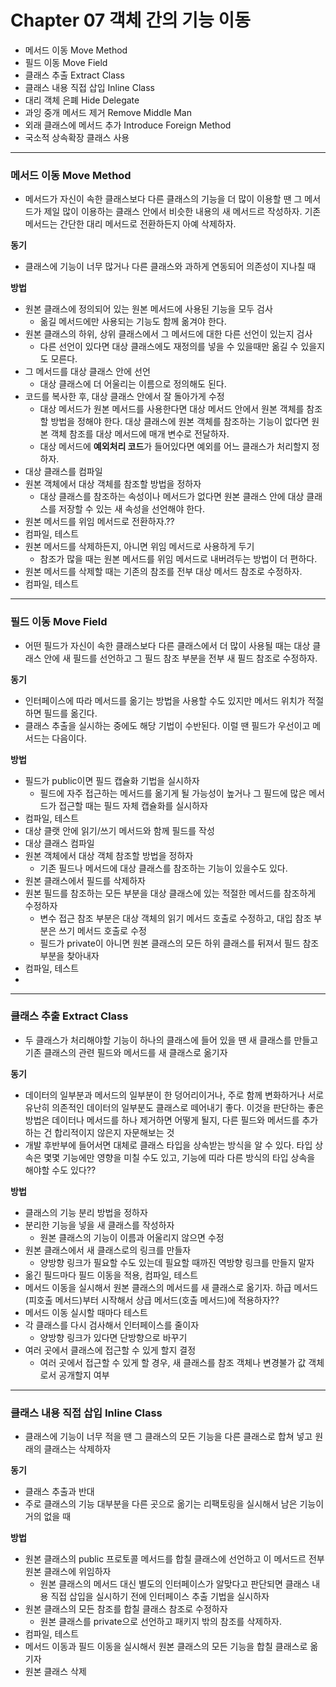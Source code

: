 # Chapter 07 객체 간의 기능 이동
- 메서드 이동 Move Method
- 필드 이동 Move Field
- 클래스 추출 Extract Class
- 클래스 내용 직접 삽입 Inline Class
- 대리 객체 은폐 Hide Delegate
- 과잉 중개 메서드 제거 Remove Middle Man
- 외래 클래스에 메서드 추가 Introduce Foreign Method
- 국소적 상속확장 클래스 사용 

---
### 메서드 이동 Move Method
- 메서드가 자신이 속한 클래스보다 다른 클래스의 기능을 더 많이 이용할 땐 그 메서드가 제일 많이 이용하는 클래스 안에서 비슷한 내용의 새 메서드르 작성하자. 기존 메서드는 간단한 대리 메서드로 전환하든지 아예 삭제하자.

**동기**
- 클래스에 기능이 너무 많거나 다른 클래스와 과하게 연동되어 의존성이 지나칠 때

**방법**
- 원본 클래스에 정의되어 있는 원본 메서드에 사용된 기능을 모두 검사 
  - 옮길 메서드에만 사용되는 기능도 함께 옮겨야 한다. 
- 원본 클래스의 하위, 상위 클래스에서 그 메서드에 대한 다른 선언이 있는지 검사  
  - 다른 선언이 있다면 대상 클래스에도 재정의를 넣을 수 있을때만 옮길 수 있을지도 모른다.
- 그 메서드를 대상 클래스 안에 선언  
  - 대상 클래스에 더 어울리는 이름으로 정의해도 된다.
- 코드를 복사한 후, 대상 클래스 안에서 잘 돌아가게 수정  
  - 대상 메서드가 원본 메서드를 사용한다면 대상 메서드 안에서 원본 객체를 참조할 방법을 정해야 한다.  대상 클래스에 원본 객체를 참조하는 기능이 없다면 원본 객체 참조를 대상 메서드에 매개 변수로 전달하자.  
  - 대상 메서드에 **예외처리 코드**가 들어있다면 예외를 어느 클래스가 처리할지 정하자.
- 대상 클래스를 컴파일  
- 원본 객체에서 대상 객체를 참조할 방법을 정하자 
  - 대상 클래스를 참조하는 속성이나 메서드가 없다면 원본 클래스 안에 대상 클래스를 저장할 수 있는 새 속성을 선언해야 한다.  
- 원본 메서드를 위임 메서드로 전환하자.??
- 컴파일, 테스트
- 원본 메서드를 삭제하든지, 아니면 위임 메서드로 사용하게 두기
  - 참조가 많을 때는 원본 메서드를 위임 메서드로 내버려두는 방법이 더 편하다.
- 원본 메서드를 삭제할 때는 기존의 참조를 전부 대상 메서드 참조로 수정하자.
- 컴파일, 테스트  

---
### 필드 이동 Move Field  
- 어떤 필드가 자신이 속한 클래스보다 다른 클래스에서 더 많이 사용될 때는 대상 클래스 안에 새 필드를 선언하고 그 필드 참조 부분을 전부 새 필드 참조로 수정하자.

**동기**
- 인터페이스에 따라 메서드를 옮기는 방법을 사용할 수도 있지만 메서드 위치가 적절하면 필드를 옮긴다.
- 클래스 추출을 실시하는 중에도 해당 기법이 수반된다. 이럴 땐 필드가 우선이고 메서드는 다음이다.  

**방법**
- 필드가 public이면 필드 캡슐화 기법을 실시하자
  - 필드에 자주 접근하는 메서드를 옮기게 될 가능성이 높거나 그 필드에 많은 메서드가 접근할 때는 필드 자체 캡슐화를 실시하자  
- 컴파일, 테스트  
- 대상 클랫 안에 읽기/쓰기 메서드와 함께 필드를 작성  
- 대상 클래스 컴파일 
- 원본 객체에서 대상 객체 참조할 방법을 정하자  
  - 기존 필드나 메서드에 대상 클래스를 참조하는 기능이 있을수도 있다. 
- 원본 클래스에서 필드를 삭제하자
- 원본 필드를 참조하는 모든 부분을 대상 클래스에 있는 적절한 메서드를 참조하게 수정하자  
  - 변수 접근 참조 부분은 대상 객체의 읽기 메서드 호출로 수정하고, 대입 참조 부분은 쓰기 메서드 호출로 수정  
  - 필드가 private이 아니면 원본 클래스의 모든 하위 클래스를 뒤져서 필드 참조 부분을 찾아내자
- 컴파일, 테스트
- 
---
### 클래스 추출 Extract Class
- 두 클래스가 처리해야할 기능이 하나의 클래스에 들어 있을 땐 새 클래스를 만들고 기존 클래스의 관련 필드와 메서드를 새 클래스로 옮기자  

**동기**
- 데이터의 일부분과 메서드의 일부분이 한 덩어리이거나, 주로 함께 변화하거나 서로 유난히 의존적인 데이터의 일부분도 클래스로 떼어내기 좋다. 이것을 판단하는 좋은 방법은 데이터나 메서드를 하나 제거하면 어떻게 될지, 다른 필드와 메서드를 추가하는 건 합리적이지 않은지 자문해보는 것  
- 개발 후반부에 들어서면 대체로 클래스 타입을 상속받는 방식을 알 수 있다. 타입 상속은 몇몇 기능에만 영향을 미칠 수도 있고, 기능에 띠라 다른 방식의 타입 상속을 해야할 수도 있다??  

**방법**
- 클래스의 기능 분리 방법을 정하자  
- 분리한 기능을 넣을 새 클래스를 작성하자  
  - 원본 클래스의 기능이 이름과 어울리지 않으면 수정  
- 원본 클래스에서 새 클래스로의 링크를 만들자  
  - 양방향 링크가 필요할 수도 있는데 필요할 때까진 역방향 링크를 만들지 말자  
- 옮긴 필드마다 필드 이동을 적용, 컴파일, 테스트  
- 메서드 이동을 실시해서 원본 클래스의 메서드를 새 클래스로 옮기자. 하급 메서드(피호출 메서드)부터 시작해서 상급 메서드(호출 메서드)에 적용하자??  
- 메서드 이동 실시할 때마다 테스트
- 각 클래스를 다시 검사해서 인터페이스를 줄이자  
  - 양방향 링크가 있다면 단방향으로 바꾸기  
- 여러 곳에서 클래스에 접근할 수 있게 할지 결정
  - 여러 곳에서 접근할 수 있게 할 경우, 새 클래스를 참조 객체나 변경불가 값 객체로서 공개할지 여부  

---
### 클래스 내용 직접 삽입 Inline Class
- 클래스에 기능이 너무 적을 땐 그 클래스의 모든 기능을 다른 클래스로 합쳐 넣고 원래의 클래스는 삭제하자  

**동기**
- 클래스 추출과 반대  
- 주로 클래스의 기능 대부분을 다른 곳으로 옮기는 리팩토링을 실시해서 남은 기능이 거의 없을 때  

**방법**
- 원본 클래스의 public 프로토콜 메서드를 합칠 클래스에 선언하고 이 메서드르 전부 원본 클래스에 위임하자
  - 원본 클래스의 메서드 대신 별도의 인터페이스가 알맞다고 판단되면 클래스 내용 직접 삽입을 실시하기 전에 인터페이스 추출 기법을 실시하자  
- 원본 클래스의 모든 참조를 합칠 클래스 참조로 수정하자  
  - 원본 클래스를 private으로 선언하고 패키지 밖의 참조를 삭제하자. 
- 컴파일, 테스트  
- 메서드 이동과 필드 이동을 실시해서 원본 클래스의 모든 기능을 합칠 클래스로 옮기자  
- 원본 클래스 삭제  

















